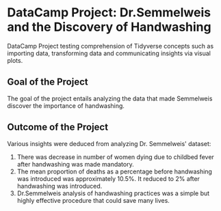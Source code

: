 # DataCamp Project: Dr.Semmelweis and the Discovery of Handwashing
DataCamp Project testing comprehension of Tidyverse concepts such as importing data, transforming data and communicating insights via visual plots.

## Goal of the Project
The goal of the project entails analyzing the data that made Semmelweis discover the importance of handwashing.

## Outcome of the Project
Various insights were deduced from analyzing Dr. Semmelweis' dataset:
1. There was decrease in number of women dying due to childbed fever after handwashing was made mandatory.
2. The mean proportion of deaths as a percentage before handwashing was introduced was approximately 10.5%. It reduced to 2% after handwashing was introduced.
3. Dr.Semmelweis analysis of handwashing practices was a simple but highly effective procedure that could save many lives.
